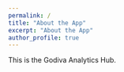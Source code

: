 ```yaml
---
permalink: /
title: "About the App"
excerpt: "About the App"
author_profile: true
---
```


This is the Godiva Analytics Hub. 